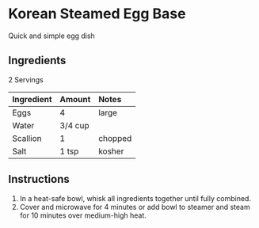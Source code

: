 Korean Steamed Egg Base
=======================

Quick and simple egg dish

Ingredients
-----------

2 Servings

| Ingredient | Amount  | Notes   |
|:-----------|:--------|:--------|
| Eggs       | 4       | large   |
| Water      | 3/4 cup |         |
| Scallion   | 1       | chopped |
| Salt       | 1 tsp   | kosher  |

Instructions
------------

1. In a heat-safe bowl, whisk all ingredients together until fully combined.
2. Cover and microwave for 4 minutes or add bowl to steamer and steam for 10 minutes over medium-high heat.
